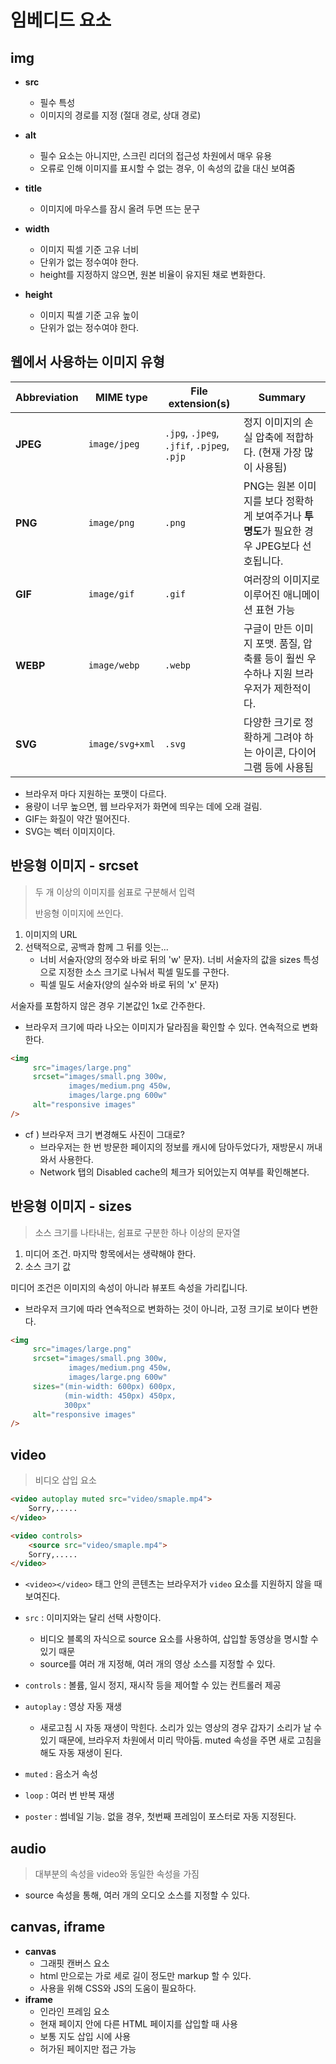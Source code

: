 # 임베디드 요소



## img

- **src**
  - 필수 특성
  - 이미지의 경로를 지정 (절대 경로, 상대 경로)

- **alt**
  - 필수 요소는 아니지만, 스크린 리더의 접근성 차원에서 매우 유용
  - 오류로 인해 이미지를 표시할 수 없는 경우, 이 속성의 값을 대신 보여줌
- **title**
  - 이미지에 마우스를 잠시 올려 두면 뜨는 문구
- **width**
  - 이미지 픽셀 기준 고유 너비
  - 단위가 없는 정수여야 한다.
  - height를 지정하지 않으면, 원본 비율이 유지된 채로 변화한다.
- **height**
  - 이미지 픽셀 기준 고유 높이
  - 단위가 없는 정수여야 한다.



## 웹에서 사용하는 이미지 유형

| Abbreviation | MIME type       | File extension(s)                          | Summary                                                      |
| ------------ | --------------- | ------------------------------------------ | ------------------------------------------------------------ |
| **JPEG**     | `image/jpeg`    | `.jpg`, `.jpeg`, `.jfif`, `.pjpeg`, `.pjp` | 정지 이미지의 손실 압축에 적합하다. (현재 가장 많이 사용됨)  |
| **PNG**      | `image/png`     | `.png`                                     | PNG는 원본 이미지를 보다 정확하게 보여주거나 **투명도**가 필요한 경우 JPEG보다 선호됩니다. |
| **GIF**      | `image/gif`     | `.gif`                                     | 여러장의 이미지로 이루어진 애니메이션 표현 가능              |
| **WEBP**     | `image/webp`    | `.webp`                                    | 구글이 만든 이미지 포맷. 품질, 압축률 등이 훨씬 우수하나 지원 브라우저가 제한적이다. |
| **SVG**      | `image/svg+xml` | `.svg`                                     | 다양한 크기로 정확하게 그려야 하는 아이콘, 다이어그램 등에 사용됨 |

- 브라우저 마다 지원하는 포맷이 다르다.
- 용량이 너무 높으면, 웹 브라우저가 화면에 띄우는 데에 오래 걸림.
- GIF는 화질이 약간 떨어진다.
- SVG는 벡터 이미지이다.



## 반응형 이미지 - srcset

> 두 개 이상의 이미지를 쉼표로 구분해서 입력
>
> 반응형 이미지에 쓰인다.

1. 이미지의 URL
2. 선택적으로, 공백과 함께 그 뒤를 잇는...
   - 너비 서술자(양의 정수와 바로 뒤의 'w' 문자). 너비 서술자의 값을 sizes 특성으로 지정한 소스 크기로 나눠서 픽셀 밀도를 구한다.
   - 픽셀 밀도 서술자(양의 실수와 바로 뒤의 'x' 문자)

서술자를 포함하지 않은 경우 기본값인 1x로 간주한다.



- 브라우저 크기에 따라 나오는 이미지가 달라짐을 확인할 수 있다. 연속적으로 변화한다.

```html
<img 
     src="images/large.png"
     srcset="images/small.png 300w,
     		 images/medium.png 450w,
             images/large.png 600w"
     alt="responsive images"
/>
```

- cf ) 브라우저 크기 변경해도 사진이 그대로?
  - 브라우저는 한 번 방문한 페이지의 정보를 캐시에 담아두었다가, 재방문시 꺼내와서 사용한다.
  - Network 탭의 Disabled cache의 체크가 되어있는지 여부를 확인해본다.



## 반응형 이미지 - sizes

> 소스 크기를 나타내는, 쉼표로 구분한 하나 이상의 문자열

1. 미디어 조건. 마지막 항목에서는 생략해야 한다.
2. 소스 크기 값

미디어 조건은 이미지의 속성이 아니라 뷰포트 속성을 가리킵니다. 



- 브라우저 크기에 따라 연속적으로 변화하는 것이 아니라, 고정 크기로 보이다 변한다.

```html
<img 
     src="images/large.png"
     srcset="images/small.png 300w,
     		 images/medium.png 450w,
             images/large.png 600w"
     sizes="(min-width: 600px) 600px,
            (min-width: 450px) 450px,
            300px"
     alt="responsive images"
/>
```



## video

> 비디오 삽입 요소

```html
<video autoplay muted src="video/smaple.mp4">
	Sorry,.....
</video>

<video controls>
    <source src="video/smaple.mp4">
	Sorry,.....
</video>
```

- `<video></video>` 태그 안의 콘텐츠는 브라우저가 `video` 요소를 지원하지 않을 때 보여진다.

- `src` : 이미지와는 달리 선택 사항이다.
  - 비디오 블록의 자식으로 source 요소를 사용하여, 삽입할 동영상을 명시할 수 있기 때문
  - source를 여러 개 지정해, 여러 개의 영상 소스를 지정할 수 있다.
- `controls` : 볼륨, 일시 정지, 재시작 등을 제어할 수 있는 컨트롤러 제공
- `autoplay` : 영상 자동 재생
  - 새로고침 시 자동 재생이 막힌다. 소리가 있는 영상의 경우 갑자기 소리가 날 수 있기 때문에, 브라우저 차원에서 미리 막아둠. muted 속성을 주면 새로 고침을 해도 자동 재생이 된다.
- `muted` : 음소거 속성
- `loop` : 여러 번 반복 재생
- `poster` : 썸네일 기능. 없을 경우, 첫번째 프레임이 포스터로 자동 지정된다.



## audio

> 대부분의 속성을 video와 동일한 속성을 가짐

- source 속성을 통해, 여러 개의 오디오 소스를 지정할 수 있다.



## canvas, iframe

- **canvas**
  - 그래핏 캔버스 요소
  - html 만으로는 가로 세로 길이 정도만 markup 할 수 있다. 
  - 사용을 위해 CSS와 JS의 도움이 필요하다.
- **iframe**
  - 인라인 프레임 요소
  - 현재 페이지 안에 다른 HTML 페이지를 삽입할 때 사용
  - 보통 지도 삽입 시에 사용
  - 허가된 페이지만 접근 가능